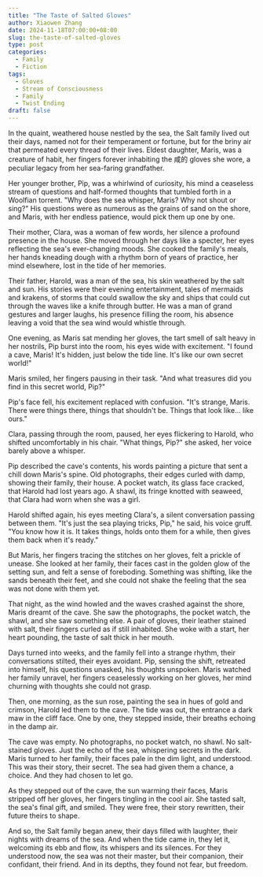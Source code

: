 ```yaml
---
title: "The Taste of Salted Gloves"
author: Xiaowen Zhang
date: 2024-11-18T07:00:00+08:00
slug: the-taste-of-salted-gloves
type: post
categories:
  - Family
  - Fiction
tags:
  - Gloves
  - Stream of Consciousness
  - Family
  - Twist Ending
draft: false
---
```


In the quaint, weathered house nestled by the sea, the Salt family lived out their days, named not for their temperament or fortune, but for the briny air that permeated every thread of their lives. Eldest daughter, Maris, was a creature of habit, her fingers forever inhabiting the 咸的 gloves she wore, a peculiar legacy from her sea-faring grandfather.

Her younger brother, Pip, was a whirlwind of curiosity, his mind a ceaseless stream of questions and half-formed thoughts that tumbled forth in a Woolfian torrent. "Why does the sea whisper, Maris? Why not shout or sing?" His questions were as numerous as the grains of sand on the shore, and Maris, with her endless patience, would pick them up one by one.

Their mother, Clara, was a woman of few words, her silence a profound presence in the house. She moved through her days like a specter, her eyes reflecting the sea's ever-changing moods. She cooked the family's meals, her hands kneading dough with a rhythm born of years of practice, her mind elsewhere, lost in the tide of her memories.

Their father, Harold, was a man of the sea, his skin weathered by the salt and sun. His stories were their evening entertainment, tales of mermaids and krakens, of storms that could swallow the sky and ships that could cut through the waves like a knife through butter. He was a man of grand gestures and larger laughs, his presence filling the room, his absence leaving a void that the sea wind would whistle through.

One evening, as Maris sat mending her gloves, the tart smell of salt heavy in her nostrils, Pip burst into the room, his eyes wide with excitement. "I found a cave, Maris! It's hidden, just below the tide line. It's like our own secret world!"

Maris smiled, her fingers pausing in their task. "And what treasures did you find in this secret world, Pip?"

Pip's face fell, his excitement replaced with confusion. "It's strange, Maris. There were things there, things that shouldn't be. Things that look like... like ours."

Clara, passing through the room, paused, her eyes flickering to Harold, who shifted uncomfortably in his chair. "What things, Pip?" she asked, her voice barely above a whisper.

Pip described the cave's contents, his words painting a picture that sent a chill down Maris's spine. Old photographs, their edges curled with damp, showing their family, their house. A pocket watch, its glass face cracked, that Harold had lost years ago. A shawl, its fringe knotted with seaweed, that Clara had worn when she was a girl.

Harold shifted again, his eyes meeting Clara's, a silent conversation passing between them. "It's just the sea playing tricks, Pip," he said, his voice gruff. "You know how it is. It takes things, holds onto them for a while, then gives them back when it's ready."

But Maris, her fingers tracing the stitches on her gloves, felt a prickle of unease. She looked at her family, their faces cast in the golden glow of the setting sun, and felt a sense of foreboding. Something was shifting, like the sands beneath their feet, and she could not shake the feeling that the sea was not done with them yet.

That night, as the wind howled and the waves crashed against the shore, Maris dreamt of the cave. She saw the photographs, the pocket watch, the shawl, and she saw something else. A pair of gloves, their leather stained with salt, their fingers curled as if still inhabited. She woke with a start, her heart pounding, the taste of salt thick in her mouth.

Days turned into weeks, and the family fell into a strange rhythm, their conversations stilted, their eyes avoidant. Pip, sensing the shift, retreated into himself, his questions unasked, his thoughts unspoken. Maris watched her family unravel, her fingers ceaselessly working on her gloves, her mind churning with thoughts she could not grasp.

Then, one morning, as the sun rose, painting the sea in hues of gold and crimson, Harold led them to the cave. The tide was out, the entrance a dark maw in the cliff face. One by one, they stepped inside, their breaths echoing in the damp air.

The cave was empty. No photographs, no pocket watch, no shawl. No salt-stained gloves. Just the echo of the sea, whispering secrets in the dark. Maris turned to her family, their faces pale in the dim light, and understood. This was their story, their secret. The sea had given them a chance, a choice. And they had chosen to let go.

As they stepped out of the cave, the sun warming their faces, Maris stripped off her gloves, her fingers tingling in the cool air. She tasted salt, the sea's final gift, and smiled. They were free, their story rewritten, their future theirs to shape.

And so, the Salt family began anew, their days filled with laughter, their nights with dreams of the sea. And when the tide came in, they let it, welcoming its ebb and flow, its whispers and its silences. For they understood now, the sea was not their master, but their companion, their confidant, their friend. And in its depths, they found not fear, but freedom.